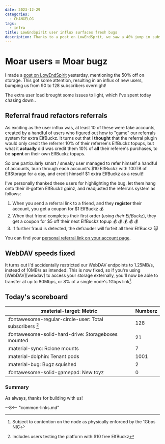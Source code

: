 ```yaml
---
date: 2023-12-29
categories:
  - CHANGELOG
tags:
  - infra
title: LowEndSpirit user influx surfaces fresh bugs
description: Thanks to a post on LowEndSprit, we saw a 40% jump in subscribers (10-20% fraudulent though), which helped to identify a few new bugs 
---
```

# Moar users = Moar bugz

I made a [post on LowEndSpirit](https://lowendspirit.com/discussion/7090/50-off-storage-3-tb-at-elfhosted-until-2024#latest) yesterday, mentioning the 50% off on storage. This got some attention, resulting in an influx of new users, bumping us from 90 to 128 subscribers overnight!

The extra user load brought some issues to light, which I've spent today chasing down..

<!-- more -->

## Referral fraud refactors referrals

As exciting as the user influx was, at least 10 of these were fake accounts, created by a handful of users who figured out how to "game" our referrals system for extra ElfBuckz. It turns out that I **thought** that the referral plugin would only credit the referrer 10% of their referree's ElfBuckz topups, but what it **actually** did was credit them 10% of **all** their referee's purchases, to be **spent** on their own ElfBuckz topups.

So one particularly smart / sneaky user managed to refer himself a handful of accounts, burn through each account's $10 ElfBuckz with 100TB of ElfStorage for a day, and credit himself $1 extra ElfBuckz as a result!

I've personally thanked these users for highlighting the bug, let them hang onto their ill-gotten ElfBuckz gainz, and readjusted the referrals system as follows:

1. When you send a referral link to a friend, and they **register** their account, you get a coupon for $1 ElfBuckz :moneybag:
2. When that friend completes their first order (*using their ElfBuckz*), they get a coupon for $5 off their next ElfBuckz topup :moneybag: :moneybag: :moneybag: :moneybag: :moneybag:
3. If further fraud is detected, the defrauder will forfeit all their ElfBuckz :scream_cat:

You can find your [personal referral link on your account page](https://store.elfhosted.com/my-account/myreferrals/).

## WebDAV speeds fixed

It turns out I'd accidentally restricted our WebDAV endpoints to 1.25MB/s, instead of 10MB/s as intended. This is now fixed, so if you're using [WebDAV][webdav] to access your storage externally, you'll now be able to transfer at up to 80Mbps, or 8% of a single node's 1Gbps link[^2].

## Today's scoreboard

:material-target: Metric | Numberz
---------|----------
:fontawesome-regular-circle-user: Total subscribers [^1]| 128
:fontawesome-solid-hard-drive: Storageboxes mounted | 21
:material-sync: Rclone mounts | 7
:material-dolphin: Tenant pods | 1001
:material-bug: Bugz squished | 2
:fontawesome-solid-gamepad: New toyz | 0

### Summary

As always, thanks for building with us!

[^1]: Includes users testing the platform with $10 free ElfBuckz
[^2]: Subject to contention on the node as physically enforced by the 1Gbps NIC

--8<-- "common-links.md"